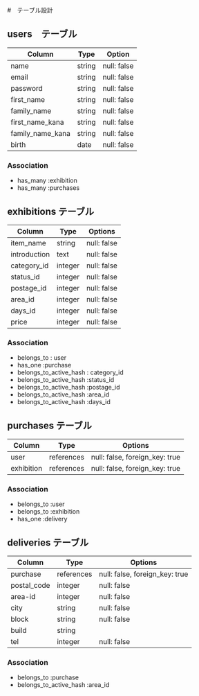 #　テーブル設計

## users　テーブル

| Column           | Type    | Option      |
| ---------------- | ------- | ----------- |
| name             | string  | null: false |
| email            | string  | null: false |
| password         | string  | null: false |
| first_name       | string  | null: false |
| family_name      | string  | null: false |
| first_name_kana  | string  | null: false |
| family_name_kana | string  | null: false |
| birth            | date    | null: false |

### Association

- has_many :exhibition
- has_many :purchases

## exhibitions テーブル

| Column        | Type    | Options     |
| ------------- | ------- | ----------- |
| item_name     | string  | null: false |
| introduction  | text    | null: false |
| category_id   | integer | null: false |
| status_id     | integer | null: false |
| postage_id    | integer | null: false |
| area_id       | integer | null: false |
| days_id       | integer | null: false |
| price         | integer | null: false |


### Association

- belongs_to : user
- has_one :purchase
- belongs_to_active_hash : category_id
- belongs_to_active_hash :status_id
- belongs_to_active_hash :postage_id
- belongs_to_active_hash :area_id
- belongs_to_active_hash :days_id

## purchases テーブル

| Column       | Type       | Options                        |
| ------------ | ---------- | ------------------------------ |
| user         | references | null: false, foreign_key: true |
| exhibition   | references | null: false, foreign_key: true |

### Association

- belongs_to :user
- belongs_to :exhibition
- has_one :delivery


## deliveries テーブル

| Column         | Type       | Options                        |
| -------------- | ---------- | ------------------------------ |
| purchase       | references | null: false, foreign_key: true |
| postal_code    | integer    | null: false                    |
| area-id        | integer    | null: false                    |
| city           | string     | null: false                    |
| block          | string     | null: false                    |
| build          | string     |                                |
| tel            | integer    | null: false                    |


### Association

- belongs_to :purchase
- belongs_to_active_hash :area_id